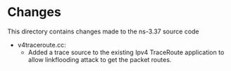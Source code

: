 # Changes

This directory contains changes made to the ns-3.37 source code

-   v4traceroute.cc:
    -   Added a trace source to the existing Ipv4 TraceRoute application to allow linkflooding attack to get the packet routes.
